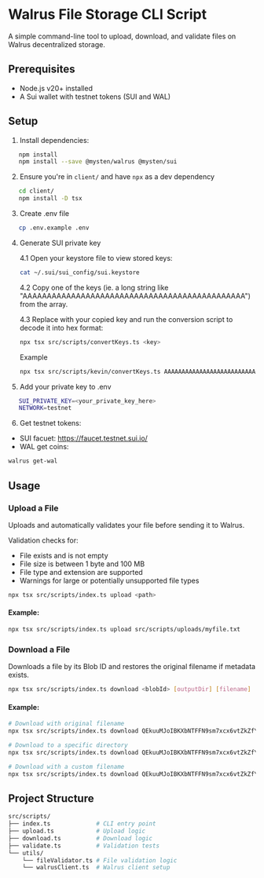 # Walrus File Storage CLI Script

A simple command-line tool to upload, download, and validate files on Walrus decentralized storage.

## Prerequisites

- Node.js v20+ installed
- A Sui wallet with testnet tokens (SUI and WAL)

## Setup

1. Install dependencies:
```bash
   npm install
   npm install --save @mysten/walrus @mysten/sui
```

2. Ensure you're in `client/` and have `npx` as a dev dependency 
```bash
   cd client/
   npm install -D tsx
```

3. Create .env file
```bash
   cp .env.example .env
```

4. Generate SUI private key

    4.1 Open your keystore file to view stored keys:
    ```bash
    cat ~/.sui/sui_config/sui.keystore
    ```

    4.2 Copy one of the keys (ie. a long string like "AAAAAAAAAAAAAAAAAAAAAAAAAAAAAAAAAAAAAAAAAAAAAA") from the array.

    4.3 Replace <key> with your copied key and run the conversion script to decode it into hex format: 
    ```bash
    npx tsx src/scripts/convertKeys.ts <key>
    ```
    Example
     ```bash
    npx tsx src/scripts/kevin/convertKeys.ts AAAAAAAAAAAAAAAAAAAAAAAAAAAAAAAAAAAAAAAAAAAAAA
    ```

5. Add your private key to .env
```bash
   SUI_PRIVATE_KEY=<your_private_key_here>
   NETWORK=testnet
```

6. Get testnet tokens:

- SUI facuet: https://faucet.testnet.sui.io/
- WAL get coins: 
```bash
walrus get-wal
```

## Usage

### Upload a File
Uploads and automatically validates your file before sending it to Walrus.

Validation checks for: 
- File exists and is not empty
- File size is between 1 byte and 100 MB
- File type and extension are supported
- Warnings for large or potentially unsupported file types
```bash
npx tsx src/scripts/index.ts upload <path>
```
#### Example:
```bash
npx tsx src/scripts/index.ts upload src/scripts/uploads/myfile.txt
```

### Download a File
Downloads a file by its Blob ID and restores the original filename if metadata exists.
```bash
npx tsx src/scripts/index.ts download <blobId> [outputDir] [filename]
```

#### Example:
```bash
# Download with original filename
npx tsx src/scripts/index.ts download QEkuuMJoIBKXbNTFFN9sm7xcx6vtZkZfYOYDYOpJ0LY

# Download to a specific directory
npx tsx src/scripts/index.ts download QEkuuMJoIBKXbNTFFN9sm7xcx6vtZkZfYOYDYOpJ0LY ./downloads

# Download with a custom filename
npx tsx src/scripts/index.ts download QEkuuMJoIBKXbNTFFN9sm7xcx6vtZkZfYOYDYOpJ0LY ./downloads myfile.txt
```

## Project Structure
```bash
src/scripts/
├── index.ts             # CLI entry point
├── upload.ts            # Upload logic
├── download.ts          # Download logic
├── validate.ts          # Validation tests
└── utils/
    └── fileValidator.ts # File validation logic
    └── walrusClient.ts  # Walrus client setup
```
